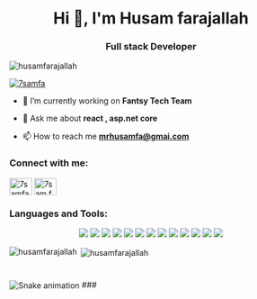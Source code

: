 <h1 align="center">Hi 👋, I'm Husam farajallah</h1>
<h3 align="center">Full stack Developer</h3>

<p align="left"> <img src="https://komarev.com/ghpvc/?username=husamfarajallah&label=Profile%20views&color=0e75b6&style=flat" alt="husamfarajallah" /> </p>

<p align="left"> <a href="https://twitter.com/7samfa" target="blank"><img src="https://img.shields.io/twitter/follow/7samfa?logo=twitter&style=for-the-badge" alt="7samfa" /></a> </p>

- 🔭 I’m currently working on **Fantsy Tech Team**

- 💬 Ask me about **react , asp.net core**

- 📫 How to reach me **mrhusamfa@gmai.com**

<h3 align="left">Connect with me:</h3>
<p align="left">
<a href="https://twitter.com/7samfa" target="blank"><img align="center" src="https://raw.githubusercontent.com/rahuldkjain/github-profile-readme-generator/master/src/images/icons/Social/twitter.svg" alt="7samfa" height="30" width="40" /></a>
<a href="https://instagram.com/7sam.fa" target="blank"><img align="center" src="https://raw.githubusercontent.com/rahuldkjain/github-profile-readme-generator/master/src/images/icons/Social/instagram.svg" alt="7sam.fa" height="30" width="40" /></a>
</p>

<h3 align="left">Languages and Tools:</h3>

<p align="center">
    <img src="https://img.shields.io/badge/csharp-00599C?style=flat-square&logo=csharp&logoColor=white"/>
    <img src="https://img.shields.io/badge/-C++-00599C?style=flat-square&logo=c"/>
    <img src="https://img.shields.io/badge/-HTML5-E34F26?style=flat-square&logo=html5&logoColor=white"/>
    <img src="https://img.shields.io/badge/-CSS3-1572B6?style=flat-square&logo=css3"/>
    <img src="https://img.shields.io/badge/-Bootstrap-563D7C?style=flat-square&logo=bootstrap"/>
    <img src="https://img.shields.io/badge/-Heroku-430098?style=flat-square&logo=heroku"/>
    <img src="https://img.shields.io/badge/-JavaScript-black?style=flat-square&logo=javascript"/>
    <img src="https://img.shields.io/badge/-Nodejs-black?style=flat-square&logo=Node.js"/>
    <img src="https://img.shields.io/badge/-React-black?style=flat-square&logo=react"/>
    <img src="https://img.shields.io/badge/-MongoDB-black?style=flat-square&logo=mongodb"/>
    <img src="https://img.shields.io/badge/-MySQL-black?style=flat-square&logo=mysql"/>
    <img src="https://img.shields.io/badge/-Git-black?style=flat-square&logo=git"/>
    <img src="https://img.shields.io/badge/-GitHub-black?style=flat-square&logo=github"/>
</p>

<p><img align="left" src="https://github-readme-stats.vercel.app/api/top-langs?username=husamfarajallah&show_icons=true&locale=en&layout=compact" alt="husamfarajallah" /></p>
<p>&nbsp;<img align="center" src="https://github-readme-stats.vercel.app/api?username=husamfarajallah&show_icons=true&locale=en" alt="husamfarajallah" /></p>



###


<br clear="both">

<img src="https://profile-readme-generator.com/assets/snake.svg"  align="center" alt="Snake animation" />
###
